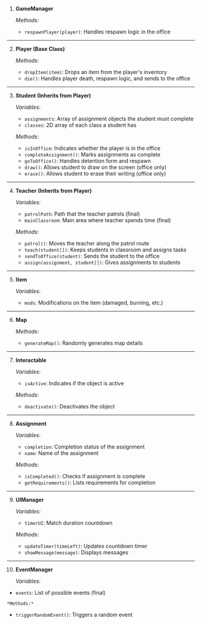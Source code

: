 
<!-- 
-
-
-
-
all of these items have a priority of P2
-
-
-
-
-
 -->

1. **GameManager**

    *Methods:*

   - `respawnPlayer(player)`: Handles respawn logic in the office

---

2. **Player (Base Class)**

    *Methods:*

   - `dropItem(item)`: Drops an item from the player's inventory
   - `die()`: Handles player death, respawn logic, and sends to the office

---

3. **Student (Inherits from Player)**

    *Variables:*

   - `assignments`: Array of assignment objects the student must complete
   - `classes`: 2D array of each class a student has

    *Methods:*

   - `isInOffice`: Indicates whether the player is in the office
   - `completeAssignment()`: Marks assignments as complete
   - `goToOffice()`: Handles detention form and respawn
   - `draw()`: Allows student to draw on the screen (office only)
   - `erase()`: Allows student to erase their writing (office only)

---

4. **Teacher (Inherits from Player)**

    *Variables:*

   - `patrolPath`: Path that the teacher patrols (final)
   - `mainClassroom`: Main area where teacher spends time (final)

    *Methods:*

   - `patrol()`: Moves the teacher along the patrol route
   - `teach(student[])`: Keeps students in classroom and assigns tasks
   - `sendToOffice(student)`: Sends the student to the office
   - `assign(assignment, student[])`: Gives assignments to students

---

5. **Item**

    *Variables:*

   - `mods`: Modifications on the item (damaged, burning, etc.)

---

6. **Map**

    *Methods:*

   - `generateMap()`: Randomly generates map details

---

7. **Interactable**

    *Variables:*

   - `isActive`: Indicates if the object is active

    *Methods:*

   - `deactivate()`: Deactivates the object

---

8. **Assignment**

    *Variables:*

   - `completion`: Completion status of the assignment
   - `name`: Name of the assignment

    *Methods:*

   - `isCompleted()`: Checks if assignment is complete
   - `getRequirements()`: Lists requirements for completion

---

9. **UIManager**

    *Variables:*

   - `timerUI`: Match duration countdown

    *Methods:*

   - `updateTimer(timeLeft)`: Updates countdown timer
   - `showMessage(message)`: Displays messages

---

10. **EventManager**

    *Variables:*

   - `events`: List of possible events (final)

    *Methods:*

   - `triggerRandomEvent()`: Triggers a random event
